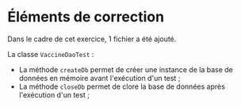 # Éléments de correction

Dans le cadre de cet exercice, 1 fichier a été ajouté.

La classe `VaccineDaoTest` :

* La méthode `createDb` permet de créer une instance de la base de données en mémoire avant l'exécution d'un test ;
* La méthode `closeDb` permet de clore la base de données après l'exécution d'un test ;